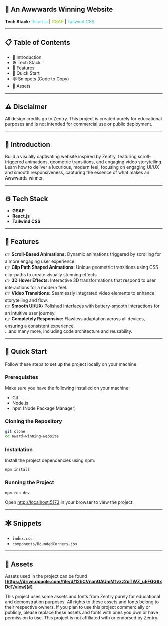 ## 🚀 An Awwwards Winning Website

**Tech Stack:** <span style="color:#61DAFB">React.js</span> | <span style="color:#88CE02">GSAP</span> | <span style="color:#38B2AC">Tailwind CSS</span>


---

## 📋 Table of Contents

- 🤖 Introduction
- ⚙️ Tech Stack
- 🔋 Features
- 🤸 Quick Start
- 🕸️ Snippets (Code to Copy)
- 🔗 Assets

---

## ⚠️ Disclaimer

All design credits go to Zentry. This project is created purely for educational purposes and is not intended for commercial use or public deployment.

---

## 🤖 Introduction

Build a visually captivating website inspired by Zentry, featuring scroll-triggered animations, geometric transitions, and engaging video storytelling. Learn how to deliver a luxurious, modern feel, focusing on engaging UI/UX and smooth responsiveness, capturing the essence of what makes an Awwwards winner.

---

## ⚙️ Tech Stack

- **GSAP**
- **React.js**
- **Tailwind CSS**

---

## 🔋 Features

👉 **Scroll-Based Animations:** Dynamic animations triggered by scrolling for a more engaging user experience.\
👉 **Clip Path Shaped Animations:** Unique geometric transitions using CSS clip-paths to create visually stunning effects.\
👉 **3D Hover Effects:** Interactive 3D transformations that respond to user interactions for a modern feel.\
👉 **Video Transitions:** Seamlessly integrated video elements to enhance storytelling and flow.\
👉 **Smooth UI/UX:** Polished interfaces with buttery-smooth interactions for an intuitive user journey.\
👉 **Completely Responsive:** Flawless adaptation across all devices, ensuring a consistent experience.\
...and many more, including code architecture and reusability.

---

## 🤸 Quick Start

Follow these steps to set up the project locally on your machine.

### Prerequisites

Make sure you have the following installed on your machine:

- Git
- Node.js
- npm (Node Package Manager)

### Cloning the Repository

```sh
git clone 
cd award-winning-website
```

### Installation

Install the project dependencies using npm:

```sh
npm install
```

### Running the Project

```sh
npm run dev
```

Open [http://localhost:5173](http://localhost:5173) in your browser to view the project.

---

## 🕸️ Snippets

- `index.css`
- `components/RoundedCorners.jsx`

---

## 🔗 Assets

Assets used in the project can be found **[https://drive.google.com/file/d/12hCVnanOAUmM1vzz2dTWZ_uEFGG8xDcT/view](#)**

This project uses some assets and fonts from Zentry purely for educational and demonstration purposes. All rights to these assets and fonts belong to their respective owners. If you plan to use this project commercially or publicly, please replace these assets and fonts with ones you own or have permission to use. This project is not affiliated with or endorsed by Zentry.

